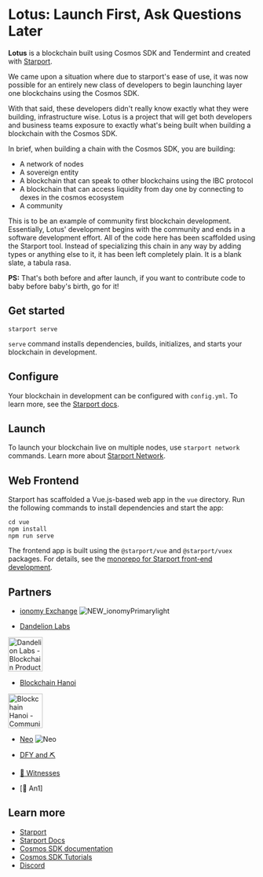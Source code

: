 # Lotus: Launch First, Ask Questions Later

**Lotus** is a blockchain built using Cosmos SDK and Tendermint and created with [Starport](https://github.com/tendermint/starport).

We came upon a situation where due to starport's ease of use, it was now possible for an entirely new class of developers to begin launching layer one blockchains using the Cosmos SDK.

With that said, these developers didn't really know exactly what they were building, infrastructure wise. Lotus is a project that will get both developers and business teams exposure to exactly what's being built when building a blockchain with the Cosmos SDK.

In brief, when building a chain with the Cosmos SDK, you are building:

* A network of nodes
* A sovereign entity
* A blockchain that can speak to other blockchains using the IBC protocol
* A blockchain that can access liquidity from day one by connecting to dexes in the cosmos ecosystem
* A community

This is to be an example of community first blockchain development. Essentially, Lotus' development begins with the community and ends in a software development effort. All of the code here has been scaffolded using the Starport tool. Instead of specializing this chain in any way by adding types or anything else to it, it has been left completely plain. It is a blank slate, a tabula rasa.

**PS:** That's both before and after launch, if you want to contribute code to baby before baby's birth, go for it!

## Get started

```
starport serve
```

`serve` command installs dependencies, builds, initializes, and starts your blockchain in development.

## Configure

Your blockchain in development can be configured with `config.yml`. To learn more, see the [Starport docs](https://docs.starport.network).

## Launch

To launch your blockchain live on multiple nodes, use `starport network` commands. Learn more about [Starport Network](https://github.com/tendermint/spn).

## Web Frontend

Starport has scaffolded a Vue.js-based web app in the `vue` directory. Run the following commands to install dependencies and start the app:

```
cd vue
npm install
npm run serve
```

The frontend app is built using the `@starport/vue` and `@starport/vuex` packages. For details, see the [monorepo for Starport front-end development](https://github.com/tendermint/vue).


## Partners
- [ionomy Exchange](https://ionomy.com/)
![NEW_ionomyPrimarylight](https://user-images.githubusercontent.com/71132155/118725842-78ba8d00-b7fe-11eb-95cb-71cfffa0941e.png)

- [Dandelion Labs](https://dandelionlabs.io/)
<img alt="Dandelion Labs - Blockchain Product and Research Agency" src="https://dandelionlabs.io/wp-content/uploads/2021/05/logo-dandelion-labs@4x.png" height="70px">


- [Blockchain Hanoi](https://blockchainhanoi.org/)
<img alt="Blockchain Hanoi - Community and Events" src="https://blockchainhanoi.org/wp-content/uploads/2021/05/blockchain_hanoi_logo@4x.png" height="70px">

- [Neo](https://neo.co/) <img alt="Neo" src="https://media-exp3.licdn.com/dms/image/C560BAQFMvXAcjdLhvQ/company-logo_200_200/0/1602110473139?e=2159024400&v=beta&t=RCp7MbF5AwUsr43rO9BpzpcH3r7KnNl2NHAkMnT7TDU">

- [DFY and ⛏️](https://defi.com.vm)

- [🤬 Witnesses](https://ecosynthesizer.com/blurt/witnesses)

- [👟 An1]


## Learn more

- [Starport](https://github.com/tendermint/starport)
- [Starport Docs](https://docs.starport.network)
- [Cosmos SDK documentation](https://docs.cosmos.network)
- [Cosmos SDK Tutorials](https://tutorials.cosmos.network)
- [Discord](https://discord.gg/W8trcGV)
